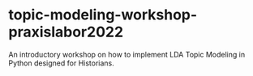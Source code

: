 # topic-modeling-workshop-praxislabor2022
An introductory workshop on how to implement LDA Topic Modeling in Python designed for Historians.

